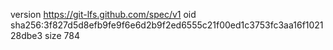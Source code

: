 version https://git-lfs.github.com/spec/v1
oid sha256:3f827d5d8efb9fe9f6e6d2b9f2ed6555c21f00ed1c3753fc3aa16f102128dbe3
size 784
